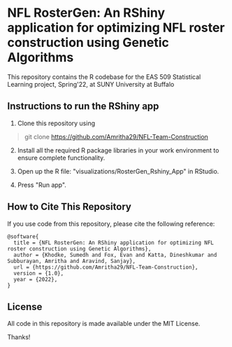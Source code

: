 
# NFL RosterGen: An RShiny application for optimizing NFL roster construction using Genetic Algorithms

This repository contains the R codebase for the EAS 509 Statistical Learning project, Spring'22,
at SUNY University at Buffalo 

  

## Instructions to run the RShiny app

1. Clone this repository using
> git clone https://github.com/Amritha29/NFL-Team-Construction

2. Install all the required R package libraries in your work environment to ensure complete functionality.

3. Open up the R file: "visualizations/RosterGen_Rshiny_App" in RStudio.

4. Press "Run app".

## How to Cite This Repository <a id="citing"></a>
If you use code from this repository, please cite the following reference:

```
@software{
  title = {NFL RosterGen: An RShiny application for optimizing NFL roster construction using Genetic Algorithms},
  author = {Khodke, Sumedh and Fox, Evan and Katta, Dineshkumar and Subburayan, Amritha and Aravind, Sanjay},
  url = {https://github.com/Amritha29/NFL-Team-Construction},
  version = {1.0},
  year = {2022},
}
```

## License

All code in this repository is made available under the MIT License.



Thanks!
